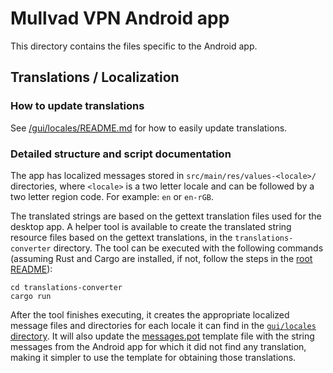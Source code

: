 # Mullvad VPN Android app

This directory contains the files specific to the Android app.

## Translations / Localization

### How to update translations

See [/gui/locales/README.md][gui-locales-readme] for how to easily update translations.

### Detailed structure and script documentation

The app has localized messages stored in `src/main/res/values-<locale>/` directories, where
`<locale>` is a two letter locale and can be followed by a two letter region code. For example: `en`
or `en-rGB`.

The translated strings are based on the gettext translation files used for the desktop app. A helper
tool is available to create the translated string resource files based on the gettext translations,
in the `translations-converter` directory. The tool can be executed with the following commands
(assuming Rust and Cargo are installed, if not, follow the steps in the [root README][root-readme]):

```
cd translations-converter
cargo run
```

After the tool finishes executing, it creates the appropriate localized message files and
directories for each locale it can find in the [`gui/locales` directory][gui-locales]. It will also
update the [messages.pot] template file with the string messages from the Android app for which it
did not find any translation, making it simpler to use the template for obtaining those
translations.

[root-readme]: ../README.md
[gui-locales-readme]: ../gui/locales/README.md
[gui-locales]: ../gui/locales/
[messages.pot]: ../gui/locales/messages.pot
